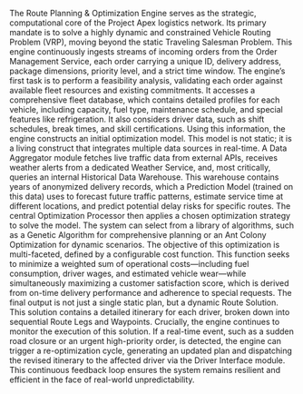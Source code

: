 The Route Planning & Optimization Engine serves as the strategic, computational core of the Project Apex logistics network. Its primary mandate is to solve a highly dynamic and constrained Vehicle Routing Problem (VRP), moving beyond the static 
Traveling Salesman Problem. This engine continuously ingests streams of incoming orders from the Order Management Service, each order carrying a unique ID, delivery address, package dimensions, priority level, and a strict time window. 
The engine’s first task is to perform a feasibility analysis, validating each order against available fleet resources and existing commitments. It accesses a comprehensive fleet database, which contains detailed profiles for each vehicle, including capacity, fuel type, maintenance schedule, and special features like refrigeration. It also considers driver data, such as shift schedules, break times, and skill certifications. 
Using this information, the engine constructs an initial optimization model. This model is not static; it is a living construct that integrates multiple data sources in real-time. A Data Aggregator module fetches live traffic data from external APIs, 
receives weather alerts from a dedicated Weather Service, and, most critically, queries an internal Historical Data Warehouse. This warehouse contains years of anonymized delivery records, which a Prediction Model (trained on this data) uses to
forecast future traffic patterns, estimate service time at different locations, and predict potential delay risks for specific routes. 
The central Optimization Processor then applies a chosen optimization strategy to solve the model. The system can select from a library of algorithms, such as a Genetic Algorithm for comprehensive planning or an Ant Colony Optimization for dynamic scenarios. The objective of this optimization is multi-faceted, defined by a configurable cost function. This function seeks to minimize a weighted sum of operational costs—including fuel consumption, driver wages, and estimated vehicle wear—while simultaneously maximizing a customer satisfaction score, which is derived from on-time delivery performance and adherence to special requests. 
The final output is not just a single static plan, but a dynamic Route Solution. This solution contains a detailed itinerary for each driver, broken down into sequential Route Legs and Waypoints. Crucially, the engine continues to monitor the execution of this solution. If a real-time event, such as a sudden road closure or an urgent high-priority order, is detected, the engine can trigger a re-optimization cycle, generating an updated plan and dispatching the revised itinerary to the affected driver via the Driver Interface module. This continuous feedback loop ensures the system remains resilient and efficient in the face of real-world unpredictability. 
